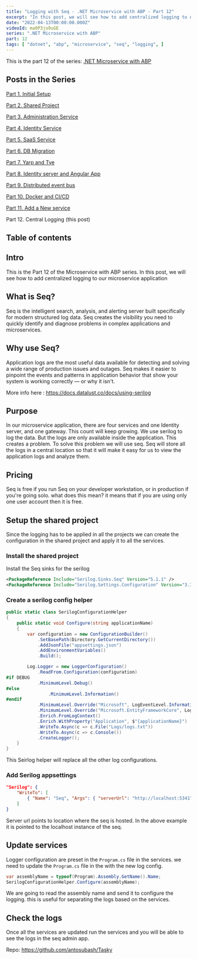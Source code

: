 ```yaml
---
title: "Logging with Seq - .NET Microservice with ABP - Part 12"
excerpt: "In this post, we will see how to add centralized logging to our microservice application"
date: "2022-04-13T00:00:00.000Z"
videoId: ma0P3jo9uGE 
series: ".NET Microservice with ABP"
part: 12
tags: [ "dotnet", "abp", "microservice", "seq", "logging", ]
---
```


This is the part 12 of the series: [.NET Microservice with ABP](https://blog.antosubash.com/posts/abp-microservice-series)

## Posts in the Series

[Part 1. Initial Setup](https://blog.antosubash.com/posts/netcore-microservice-with-abp-init-part-1)

[Part 2. Shared Project](https://blog.antosubash.com/posts/netcore-microservice-with-abp-shared-project-part-2)

[Part 3. Administration Service](https://blog.antosubash.com/posts/netcore-microservice-with-abp-administration-services-part-3)

[Part 4. Identity Service](https://blog.antosubash.com/posts/netcore-microservice-with-abp-identity-services-part-4)

[Part 5. SaaS Service](https://blog.antosubash.com/posts/netcore-microservice-with-abp-saas-services-part-5)

[Part 6. DB Migration](https://blog.antosubash.com/posts/netcore-microservice-with-abp-db-migration-part-6)

[Part 7. Yarp and Tye](https://blog.antosubash.com/posts/netcore-microservice-with-abp-yarp-and-tye-part-7)

[Part 8. Identity server and Angular App](https://blog.antosubash.com/posts/netcore-microservice-with-abp-identity-server-and-angular-part-8)

[Part 9. Distributed event bus](https://blog.antosubash.com/posts/netcore-microservice-with-abp-distributed-event-bus-part-9)

[Part 10. Docker and CI/CD](https://blog.antosubash.com/posts/netcore-microservice-with-abp-docker-and-ci-cd-part-10)

[Part 11. Add a New service](https://blog.antosubash.com/posts/netcore-microservice-with-abp-add-new-service-part-11)

Part 12. Central Logging (this post)

## Table of contents

## Intro

This is the Part 12 of the Microservice with ABP series. In this post, we will see how to add centralized logging to our microservice application

## What is Seq?

Seq is the intelligent search, analysis, and alerting server built specifically for modern structured log data. Seq creates the visibility you need to quickly identify and diagnose problems in complex applications and microservices.

## Why use Seq?

Application logs are the most useful data available for detecting and solving a wide range of production issues and outages. Seq makes it easier to pinpoint the events and patterns in application behavior that show your system is working correctly — or why it isn't.

More info here : <https://docs.datalust.co/docs/using-serilog>

## Purpose

In our microservice application, there are four services and one Identity server, and one gateway. This count will keep growing. We use serilog to log the data. But the logs are only available inside the application. This creates a problem. To solve this problem we will use seq. Seq will store all the logs in a central location so that it will make it easy for us to view the application logs and analyze them.

## Pricing

Seq is free if you run Seq on your developer workstation, or in production if you're going solo. what does this mean? it means that if you are using only one user account then it is free.

## Setup the shared project

Since the logging has to be applied in all the projects we can create the configuration in the shared project and apply it to all the services.

### Install the shared project

Install the Seq sinks for the serilog

```xml
<PackageReference Include="Serilog.Sinks.Seq" Version="5.1.1" />
<PackageReference Include="Serilog.Settings.Configuration" Version="3.3.0" />
```

### Create a serilog config helper

```cs
public static class SerilogConfigurationHelper
{
    public static void Configure(string applicationName)
    {
        var configuration = new ConfigurationBuilder()
            .SetBasePath(Directory.GetCurrentDirectory())
            .AddJsonFile("appsettings.json")
            .AddEnvironmentVariables()
            .Build();

        Log.Logger = new LoggerConfiguration()
            .ReadFrom.Configuration(configuration)
#if DEBUG
            .MinimumLevel.Debug()
#else
                .MinimumLevel.Information()
#endif
            .MinimumLevel.Override("Microsoft", LogEventLevel.Information)
            .MinimumLevel.Override("Microsoft.EntityFrameworkCore", LogEventLevel.Warning)
            .Enrich.FromLogContext()
            .Enrich.WithProperty("Application", $"{applicationName}")
            .WriteTo.Async(c => c.File("Logs/logs.txt"))
            .WriteTo.Async(c => c.Console())
            .CreateLogger();
    }
}
```

This Seirlog helper will replace all the other log configurations. 

### Add Serilog appsettings

```json
"Serilog": {
    "WriteTo": [
        { "Name": "Seq", "Args": { "serverUrl": "http://localhost:5341" } }
    ]
}
```

Server url points to location where the seq is hosted. In the above example it is pointed to the localhost instance of the seq.

## Update services

Logger configuration are preset in the `Program.cs` file in the services. we need to update the `Program.cs` file in the with the new log config.

```cs
var assemblyName = typeof(Program).Assembly.GetName().Name;
SerilogConfigurationHelper.Configure(assemblyName);
```

We are going to read the assembly name and send it to configure the logging. this is useful for separating the logs based on the services.

## Check the logs

Once all the services are updated run the services and you will be able to see the logs in the seq admin app.

Repo: <https://github.com/antosubash/Tasky>
